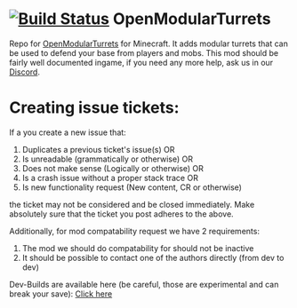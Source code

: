 [![Build Status](https://travis-ci.org/OpenModularTurretsTeam/OpenModularTurrets.svg?branch=master)](https://travis-ci.org/OpenModularTurretsTeam/OpenModularTurrets)
OpenModularTurrets
==================

Repo for [OpenModularTurrets](https://minecraft.curseforge.com/projects/openmodularturrets) for Minecraft. It adds modular turrets that can be used to defend your base from players and mobs. This mod should be fairly well documented ingame, if you need any more help, ask us in our [Discord](https://discord.gg/XjyBTQ9).  

Creating issue tickets:
=======================

If a you create a new issue that: 

1. Duplicates a previous ticket's issue(s) OR 
2. Is unreadable (grammatically or otherwise) OR
3. Does not make sense (Logically or otherwise) OR
4. Is a crash issue without a proper stack trace OR
5. Is new functionality request (New content, CR or otherwise)

the ticket may not be considered and be closed immediately. Make absolutely sure that the ticket you post adheres to the above.

Additionally, for mod compatability request we have 2 requirements:

1. The mod we should do compatability for should not be inactive
2. It should be possible to contact one of the authors directly (from dev to dev)
  
Dev-Builds are available here (be careful, those are experimental and can break your save): [Click here](https://jenkins.ironhide.de/job/minecraft-mods/)
